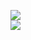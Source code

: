 [![](https://img.shields.io/badge/Made%20With-Github%20Spray-lightgrey.svg?style=for-the-badge&logo=github)](https://github.com/Annihil/github-spray#30124)  
[![](https://i.imgur.com/2DrTn0Z.gif)](https://github.com/Annihil/github-spray)